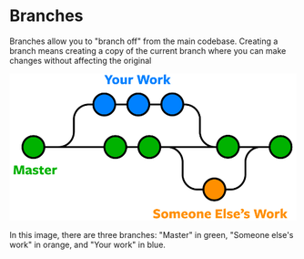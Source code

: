 # Branches 

Branches allow you to "branch off" from the main codebase. Creating a branch means creating a copy of the current branch where you can make changes without affecting the original 

![alt text](image.png)

In this image, there are three branches: "Master" in green, "Someone else's work" in orange, and "Your work" in blue. 